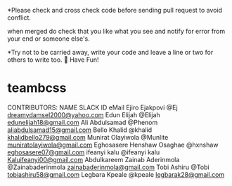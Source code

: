 *Please check and cross check code before sending pull request to avoid conflict.

when merged do check that you like what you see and notify for error from your end or someone else's.

*Try not to be carried away, write your code and leave a line or two for others to write too.
🙂
Have Fun!
# teambcss

CONTRIBUTORS:
NAME                        SLACK ID                 eMail
Ejiro Ejakpovi                @Ej                  dreamydamsel2000@yahoo.com
Edun Elijah                   @Elijah              edunelijah18@gmail.com
Ali Abdulsamad                @Phenom              aliabdulsamad15@gmail.com
Bello Khalid                  @khalid              khalidbello279@gmail.com
Munirat Olayiwola             @Munlite             muniratolayiwola@gmail.com
Eghosasere Henshaw Osaghae    @hxnshaw             eghosasere07@gmail.com
ifeanyi kalu                  @ifeanyi kalu        Kaluifeanyi00@gmail.com 
Abdulkareem Zainab Aderinmola @Zainabaderinmola    zainabaderinmola@gmail.com
Tobi Ashiru                   @Tobi                tobiashiru58@gmail.com
Legbara Kpeale                @kpeale              legbarak28@gmail.com
